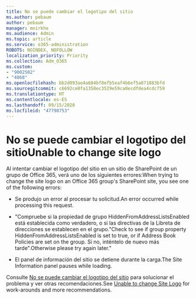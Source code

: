 ```yaml
---
title: No se puede cambiar el logotipo del sitio
ms.author: pebaum
author: pebaum
manager: mnirkhe
ms.audience: Admin
ms.topic: article
ms.service: o365-administration
ROBOTS: NOINDEX, NOFOLLOW
localization_priority: Priority
ms.collection: Adm_O365
ms.custom:
- "9002502"
- "4868"
ms.openlocfilehash: bb2d093ae4a684bf8efb5eaf4b6ef5a871883bfd
ms.sourcegitcommit: c6692ce0fa1358ec3529e59ca0ecdfdea4cdc759
ms.translationtype: HT
ms.contentlocale: es-ES
ms.lasthandoff: 09/15/2020
ms.locfileid: "47798753"
---
```

# <a name="unable-to-change-site-logo"></a><span data-ttu-id="3190b-102">No se puede cambiar el logotipo del sitio</span><span class="sxs-lookup"><span data-stu-id="3190b-102">Unable to change site logo</span></span>

<span data-ttu-id="3190b-103">Al intentar cambiar el logotipo del sitio en un sitio de SharePoint de un grupo de Office 365, verá uno de los siguientes errores:</span><span class="sxs-lookup"><span data-stu-id="3190b-103">When trying to change the site logo on an Office 365 group's SharePoint site, you see one of the following errors:</span></span>

- <span data-ttu-id="3190b-104">Se produjo un error al procesar tu solicitud.</span><span class="sxs-lookup"><span data-stu-id="3190b-104">An error occurred while processing this request.</span></span>

- <span data-ttu-id="3190b-105">"Compruebe si la propiedad de grupo HiddenFromAddressListsEnabled está establecida como verdadero, o si las directivas de la Libreta de direcciones se establecen en el grupo.</span><span class="sxs-lookup"><span data-stu-id="3190b-105">"Check to see if group property HiddenFromAddressListsEnabled is set to true, or if Address Book Policies are set on the group.</span></span> <span data-ttu-id="3190b-106">Si no, inténtelo de nuevo más tarde".</span><span class="sxs-lookup"><span data-stu-id="3190b-106">Otherwise please try again later."</span></span>

- <span data-ttu-id="3190b-107">El panel de información del sitio se detiene durante la carga.</span><span class="sxs-lookup"><span data-stu-id="3190b-107">The Site Information panel pauses while loading.</span></span>

<span data-ttu-id="3190b-108">Consulte [No se puede cambiar el logotipo del sitio](https://docs.microsoft.com/sharepoint/troubleshoot/sites/error-when-changing-o365-site-logo) para solucionar el problema y ver otras recomendaciones.</span><span class="sxs-lookup"><span data-stu-id="3190b-108">See [Unable to change Site Logo](https://docs.microsoft.com/sharepoint/troubleshoot/sites/error-when-changing-o365-site-logo) for work-arounds and more recommendations.</span></span>
